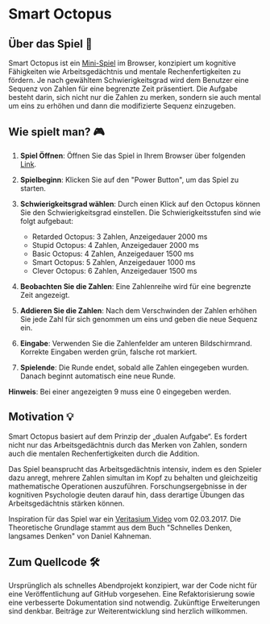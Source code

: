 # Smart Octopus

## Über das Spiel 🎯

Smart Octopus ist ein [Mini-Spiel](https://mgiesen.github.io/SmartOctopus/) im Browser, konzipiert um kognitive Fähigkeiten wie Arbeitsgedächtnis und mentale Rechenfertigkeiten zu fördern. Je nach gewähltem Schwierigkeitsgrad wird dem Benutzer eine Sequenz von Zahlen für eine begrenzte Zeit präsentiert. Die Aufgabe besteht darin, sich nicht nur die Zahlen zu merken, sondern sie auch mental um eins zu erhöhen und dann die modifizierte Sequenz einzugeben.

## Wie spielt man? 🎮

1.  **Spiel Öffnen**: Öffnen Sie das Spiel in Ihrem Browser über folgenden [Link](https://mgiesen.github.io/SmartOctopus/).
2.  **Spielbeginn**: Klicken Sie auf den "Power Button", um das Spiel zu starten.
3.  **Schwierigkeitsgrad wählen**: Durch einen Klick auf den Octopus können Sie den Schwierigkeitsgrad einstellen. Die Schwierigkeitsstufen sind wie folgt aufgebaut:

    - Retarded Octopus: 3 Zahlen, Anzeigedauer 2000 ms
    - Stupid Octopus: 4 Zahlen, Anzeigedauer 2000 ms
    - Basic Octopus: 4 Zahlen, Anzeigedauer 1500 ms
    - Smart Octopus: 5 Zahlen, Anzeigedauer 1000 ms
    - Clever Octopus: 6 Zahlen, Anzeigedauer 1500 ms

4.  **Beobachten Sie die Zahlen**: Eine Zahlenreihe wird für eine begrenzte Zeit angezeigt.
5.  **Addieren Sie die Zahlen**: Nach dem Verschwinden der Zahlen erhöhen Sie jede Zahl für sich genommen um eins und geben die neue Sequenz ein.
6.  **Eingabe**: Verwenden Sie die Zahlenfelder am unteren Bildschirmrand. Korrekte Eingaben werden grün, falsche rot markiert.
7.  **Spielende**: Die Runde endet, sobald alle Zahlen eingegeben wurden. Danach beginnt automatisch eine neue Runde.

**Hinweis**: Bei einer angezeigten 9 muss eine 0 eingegeben werden.

## Motivation 💡

Smart Octopus basiert auf dem Prinzip der „dualen Aufgabe“. Es fordert nicht nur das Arbeitsgedächtnis durch das Merken von Zahlen, sondern auch die mentalen Rechenfertigkeiten durch die Addition.

Das Spiel beansprucht das Arbeitsgedächtnis intensiv, indem es den Spieler dazu anregt, mehrere Zahlen simultan im Kopf zu behalten und gleichzeitig mathematische Operationen auszuführen. Forschungsergebnisse in der kognitiven Psychologie deuten darauf hin, dass derartige Übungen das Arbeitsgedächtnis stärken können.

Inspiration für das Spiel war ein [Veritasium Video](https://www.youtube.com/watch?v=UBVV8pch1dM) vom 02.03.2017. Die Theoretische Grundlage stammt aus dem Buch "Schnelles Denken, langsames Denken" von Daniel Kahneman.

## Zum Quellcode 🛠️

Ursprünglich als schnelles Abendprojekt konzipiert, war der Code nicht für eine Veröffentlichung auf GitHub vorgesehen. Eine Refaktorisierung sowie eine verbesserte Dokumentation sind notwendig. Zukünftige Erweiterungen sind denkbar. Beiträge zur Weiterentwicklung sind herzlich willkommen.
